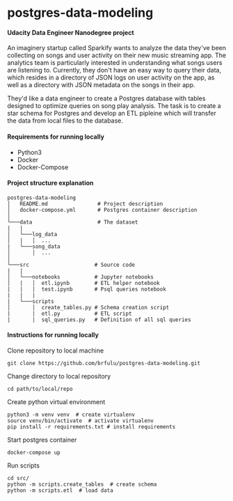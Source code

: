 # postgres-data-modeling
#### Udacity Data Engineer Nanodegree project
An imaginery startup called Sparkify wants to analyze the data they've been collecting on songs and user activity on their new music streaming app. The analytics team is particularly interested in understanding what songs users are listening to. Currently, they don't have an easy way to query their data, which resides in a directory of JSON logs on user activity on the app, as well as a directory with JSON metadata on the songs in their app.

They'd like a data engineer to create a Postgres database with tables designed to optimize queries on song play analysis. The task is to create a star schema for Postgres and develop an ETL pipleine which will transfer the data from local files to the database.

#### Requirements for running locally
- Python3 
- Docker
- Docker-Compose 

#### Project structure explanation
```
postgres-data-modeling
│   README.md                # Project description
│   docker-compose.yml       # Postgres container description   
│
└───data                     # The dataset
|   |               
│   └───log_data
│   |   │  ...
|   └───song_data
│       │  ...
│   
└───src                     # Source code
|   |               
│   └───notebooks           # Jupyter notebooks
│   |   │  etl.ipynb        # ETL helper notebook
|   |   |  test.ipynb       # Psql queries notebook
|   |   |
|   └───scripts
│       │  create_tables.py # Schema creation script
|       |  etl.py           # ETL script
|       |  sql_queries.py   # Definition of all sql queries
```

#### Instructions for running locally

Clone repository to local machine
```
git clone https://github.com/brfulu/postgres-data-modeling.git
```

Change directory to local repository
```
cd path/to/local/repo
```

Create python virtual environment
```
python3 -m venv venv  # create virtualenv
source venv/bin/activate  # activate virtualenv
pip install -r requirements.txt # install requirements
```

Start postgres container
```
docker-compose up
```

Run scripts
```
cd src/
python -m scripts.create_tables  # create schema
python -m scripts.etl  # load data
```